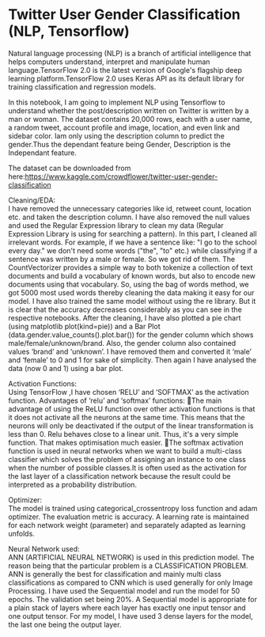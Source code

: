 # Twitter User Gender Classification (NLP, Tensorflow)
Natural language processing (NLP) is a branch of artificial intelligence that helps computers understand, interpret and manipulate human language.TensorFlow 2.0 is the latest version of Google's flagship deep learning platform.TensorFlow 2.0 uses Keras API as its default library for training classification and regression models. 

In this notebook, I am going to implement NLP using Tensorflow to understand whether the post/description written on Twitter is written by a man or woman.
 The dataset contains 20,000 rows, each with a user name, a random tweet, account profile and image, location, and even link and sidebar color. Iam only using the description column to predict the gender.Thus the dependant feature being Gender, Description is the Independant feature.
 
The dataset can be downloaded from here:https://www.kaggle.com/crowdflower/twitter-user-gender-classification
 
 Cleaning/EDA:  
 I have removed the unnecessary categories like id, retweet count, location etc. and taken the description column.
I have also removed the null values and  used the Regular Expression library to clean my data (Regular Expression Library is using for searching a pattern).
In this part, I cleaned all irrelevant words. For example, if we have a sentence like: "I go to the school every day." we don't need some words ("the", "to" etc.) while classifying if a sentence was written by a male or female. So we got rid of them.
The CountVectorizer provides a simple way to both tokenize a collection of text documents and build a vocabulary of known words, but also to encode new documents using that vocabulary.
So, using the bag of words method, we got 5000 most used words thereby cleaning the data making it easy for our model. I have also trained the same model without using the re library. But it is clear that the accuracy decreases considerably as you can see in the respective notebooks.
After the cleaning, I have also plotted a pie chart (using matplotlib plot(kind=pie)) and a Bar Plot (data.gender.value_counts().plot.bar())
 for the gender column which shows male/female/unknown/brand.
Also, the gender column also contained values ‘brand’ and ‘unknown’. I have removed them and converted it ‘male’ and ‘female’ to 0 and 1 for sake of simplicity. Then again I have analysed the data (now 0 and 1) using a bar plot.

Activation Functions:   
Using TensorFlow ,I have chosen ‘RELU’ and ‘SOFTMAX’ as the activation function.
Advantages of ‘relu’ and ‘softmax’ functions:
The main advantage of using the ReLU function over other activation functions is that it does not activate all the neurons at the same time. This means that the neurons will only be deactivated if the output of the linear transformation is less than 0.
Relu behaves close to a linear unit. Thus, it's a very simple function. That makes optimisation much easier.
The softmax activation function is used in neural networks when we want to build a multi-class classifier which solves the problem of assigning an instance to one class when the number of possible classes.It is often used as the activation for the last layer of a classification network because the result could be interpreted as a probability distribution.

Optimizer:   
The model is trained using categorical_crossentropy loss function and adam optimizer. The evaluation metric is accuracy.
A learning rate is maintained for each network weight (parameter) and separately adapted as learning unfolds.

Neural Network used:   
ANN (ARTIFICIAL NEURAL NETWORK) is used in this prediction model. The reason being that the particular problem is a CLASSIFICATION PROBLEM.
ANN is generally the best for classification and mainly multi class classifications as compared to CNN which is used generally for only Image Processing.
I have used the Sequential model and run the model for 50 epochs. The validation set being 20%. A Sequential model is appropriate for a plain stack of layers where each layer has exactly one input tensor and one output tensor.
For my model, I have used 3 dense layers for the model, the last one being the output layer.

